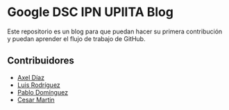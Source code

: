 # Google DSC IPN UPIITA Blog

Este repositorio es un blog para que puedan hacer su primera contribución y puedan aprender el flujo de trabajo de GitHub.

## Contribuidores
- [Axel Díaz](https://github.com/upiita-Emma-d)
- [Luis Rodríguez](https://github.com/lalodsi) 
- [Pablo Domínguez](https://github.com/pablomdd)
- [Cesar Martin](https://github.com/kreytos23)
